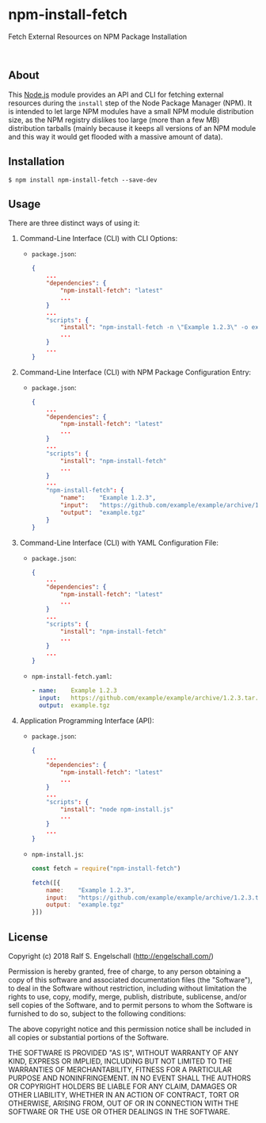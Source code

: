 
npm-install-fetch
=================

Fetch External Resources on NPM Package Installation

<p/>
<img src="https://nodei.co/npm/npm-install-fetch.png?downloads=true&stars=true" alt=""/>

<p/>
<img src="https://david-dm.org/rse/npm-install-fetch.png" alt=""/>

About
-----

This [Node.js](https://nodejs.org) module provides an API and CLI for
fetching external resources during the `install` step of the Node
Package Manager (NPM). It is intended to let large NPM modules have a
small NPM module distribution size, as the NPM registry dislikes too
large (more than a few MB) distribution tarballs (mainly because it
keeps all versions of an NPM module and this way it would get flooded
with a massive amount of data).

Installation
------------

```shell
$ npm install npm-install-fetch --save-dev
```

Usage
-----

There are three distinct ways of using it:

1. Command-Line Interface (CLI) with CLI Options:<br/>

    - `package.json`:

        ```json
        {
            ...
            "dependencies": {
                "npm-install-fetch": "latest"
                ...
            }
            ...
            "scripts": {
                "install": "npm-install-fetch -n \"Example 1.2.3\" -o example.tgz https://github.com/example/example/archive/1.2.3.tar.gz"
                ...
            }
            ...
        }
        ```

2. Command-Line Interface (CLI) with NPM Package Configuration Entry:<br/>

    - `package.json`:

        ```json
        {
            ...
            "dependencies": {
                "npm-install-fetch": "latest"
                ...
            }
            ...
            "scripts": {
                "install": "npm-install-fetch"
                ...
            }
            ...
            "npm-install-fetch": {
                "name":    "Example 1.2.3",
                "input":   "https://github.com/example/example/archive/1.2.3.tar.gz",
                "output":  "example.tgz"
            }
        }
        ```

3. Command-Line Interface (CLI) with YAML Configuration File:<br/>

    - `package.json`:

        ```json
        {
            ...
            "dependencies": {
                "npm-install-fetch": "latest"
                ...
            }
            ...
            "scripts": {
                "install": "npm-install-fetch"
                ...
            }
            ...
        }
        ```

    - `npm-install-fetch.yaml`:

        ```yaml
        - name:    Example 1.2.3
          input:   https://github.com/example/example/archive/1.2.3.tar.gz
          output:  example.tgz
        ```

4. Application Programming Interface (API):<br/>

    - `package.json`:

        ```json
        {
            ...
            "dependencies": {
                "npm-install-fetch": "latest"
                ...
            }
            ...
            "scripts": {
                "install": "node npm-install.js"
                ...
            }
            ...
        }
        ```

    - `npm-install.js`:

        ```js
        const fetch = require("npm-install-fetch")

        fetch([{
            name:    "Example 1.2.3",
            input:   "https://github.com/example/example/archive/1.2.3.tar.gz",
            output:  "example.tgz"
        }])
        ```

License
-------

Copyright (c) 2018 Ralf S. Engelschall (http://engelschall.com/)

Permission is hereby granted, free of charge, to any person obtaining
a copy of this software and associated documentation files (the
"Software"), to deal in the Software without restriction, including
without limitation the rights to use, copy, modify, merge, publish,
distribute, sublicense, and/or sell copies of the Software, and to
permit persons to whom the Software is furnished to do so, subject to
the following conditions:

The above copyright notice and this permission notice shall be included
in all copies or substantial portions of the Software.

THE SOFTWARE IS PROVIDED "AS IS", WITHOUT WARRANTY OF ANY KIND,
EXPRESS OR IMPLIED, INCLUDING BUT NOT LIMITED TO THE WARRANTIES OF
MERCHANTABILITY, FITNESS FOR A PARTICULAR PURPOSE AND NONINFRINGEMENT.
IN NO EVENT SHALL THE AUTHORS OR COPYRIGHT HOLDERS BE LIABLE FOR ANY
CLAIM, DAMAGES OR OTHER LIABILITY, WHETHER IN AN ACTION OF CONTRACT,
TORT OR OTHERWISE, ARISING FROM, OUT OF OR IN CONNECTION WITH THE
SOFTWARE OR THE USE OR OTHER DEALINGS IN THE SOFTWARE.

